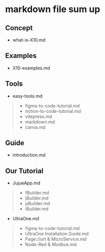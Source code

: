# markdown file sum up

## Concept
- what-is-X10.md

## Examples
- X10-examples.md

## Tools
- easy-tools.md
>- figma-to-code-tutorial.md
>- notion-to-code-tutorial.md
>- vitepress.md
>- markdown.md
>- canva.md

## Guide
- introduction.md

## Our Tutorial
- JujueApp.md
>- fBuilder.md
>- jBuilder.md
>- pBuilder.md
>- iBuilder.md
- UltraOne.md
>- figma-to-code-tutorial.md
>- UltraOne Installation Guide.md
>- Page://urt & MicroService.md
>- Node-Red & Modbus.md